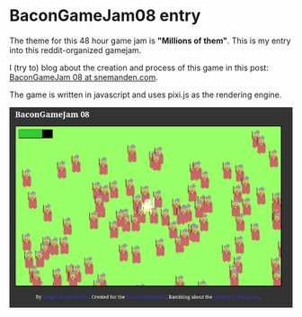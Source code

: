 # BaconGameJam08 entry

The theme for this 48 hour game jam is **"Millions of them"**.
This is my entry into this reddit-organized gamejam.

I (try to) blog about the creation and process of this game in this post:
[BaconGameJam 08 at snemanden.com](http://snemanden.com/blog/bacongamejam-08).

The game is written in javascript and uses pixi.js as the rendering engine.

![Zombies?](https://raw.githubusercontent.com/SneManden/BaconGameJam08Entry/master/screens/2014-10-18_19:10:00.png "Zombies?")